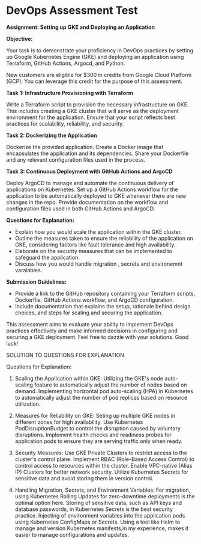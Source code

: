 # DevOps Assessment Test

**Assignment: Setting up GKE and Deploying an Application**

**Objective:**

Your task is to demonstrate your proficiency in DevOps practices by setting up Google Kubernetes Engine (GKE) and deploying an application using Terraform, GitHub Actions, Argocd,  and Python.

New customers are eligible for $300 in credits from Google Cloud Platform (GCP). You can leverage this credit for the purpose of this assessment.

**Task 1: Infrastructure Provisioning with Terraform**

Write a Terraform script to provision the necessary infrastructure on GKE. This includes creating a GKE cluster that will serve as the deployment environment for the application. Ensure that your script reflects best practices for scalability, reliability, and security.

**Task 2: Dockerizing the Application**

Dockerize the provided application. Create a Docker image that encapsulates the application and its dependencies. Share your Dockerfile and any relevant configuration files used in the process.

**Task 3: Continuous Deployment with GitHub Actions and ArgoCD**

Deploy ArgoCD to manage and automate the continuous delivery of applications on Kubernetes.
Set up a GitHub Actions workflow for the application to be automatically deployed to GKE whenever there are new changes in the repo. Provide documentation on the workflow and configuration files used in both GitHub Actions and ArgoCD.

**Questions for Explanation:**
   - Explain how you would scale the application within the GKE cluster.
   - Outline the measures taken to ensure the reliability of the application on GKE, considering factors like fault tolerance and high availability.
   - Elaborate on the security measures that can be implemented to safeguard the application.
   - Discuss how you would handle migration , secrets and environemnt varaiables.

**Submission Guidelines:**
- Provide a link to the GitHub repository containing your Terraform scripts, Dockerfile, GitHub Actions workflow, and ArgoCD configuration.
- Include documentation that explains the setup, rationale behind design choices, and steps for scaling and securing the application.


This assessment aims to evaluate your ability to implement DevOps practices effectively and make informed decisions in configuring and securing a GKE deployment. Feel free to dazzle with your solutions. Good luck!





SOLUTION TO QUESTIONS FOR EXPLANATION

Questions for Explanation:

1. Scaling the Application within GKE:
Utilizing the  GKE's node auto-scaling feature to automatically adjust the number of nodes based on demand.
Implementing horizontal pod auto-scaling (HPA) in Kubernetes to automatically adjust the number of pod replicas based on resource utilization.

2. Measures for Reliability on GKE:
Seting up multiple GKE nodes in different zones for high availability.
Use Kubernetes PodDisruptionBudget to control the disruption caused by voluntary disruptions.
Implement health checks and readiness probes for application pods to ensure they are serving traffic only when ready.

3. Security Measures:
Use GKE Private Clusters to restrict access to the cluster's control plane.
Implement RBAC (Role-Based Access Control) to control access to resources within the cluster.
Enable VPC-native (Alias IP) Clusters for better network security.
Utilize Kubernetes Secrets for sensitive data and avoid storing them in version control.

4. Handling Migration, Secrets, and Environment Variables:
For migration, using Kubernetes Rolling Updates for zero-downtime deployments is the optimal option here.
Storing of sensitive data, such as API keys and database passwords, in Kubernetes Secrets is the best security practice.
Injecting of  environment variables into the application pods using Kubernetes ConfigMaps or Secrets.
Using a tool like Helm to manage and version Kubernetes manifests,in my experience, makes it easier to manage configurations and updates.